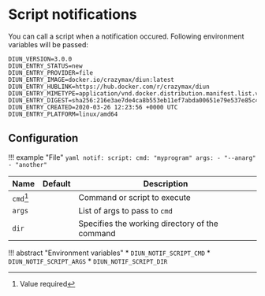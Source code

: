# Script notifications

You can call a script when a notification occured. Following environment variables will be passed:

```
DIUN_VERSION=3.0.0
DIUN_ENTRY_STATUS=new
DIUN_ENTRY_PROVIDER=file
DIUN_ENTRY_IMAGE=docker.io/crazymax/diun:latest
DIUN_ENTRY_HUBLINK=https://hub.docker.com/r/crazymax/diun
DIUN_ENTRY_MIMETYPE=application/vnd.docker.distribution.manifest.list.v2+json
DIUN_ENTRY_DIGEST=sha256:216e3ae7de4ca8b553eb11ef7abda00651e79e537e85c46108284e5e91673e01
DIUN_ENTRY_CREATED=2020-03-26 12:23:56 +0000 UTC
DIUN_ENTRY_PLATFORM=linux/amd64
```

## Configuration

!!! example "File"
    ```yaml
    notif:
      script:
        cmd: "myprogram"
        args:
          - "--anarg"
          - "another"
    ```

| Name                  | Default       | Description   |
|-----------------------|---------------|---------------|
| `cmd`[^1]             |               | Command or script to execute |
| `args`                |               | List of args to pass to `cmd` |
| `dir`                 |               | Specifies the working directory of the command |

!!! abstract "Environment variables"
    * `DIUN_NOTIF_SCRIPT_CMD`
    * `DIUN_NOTIF_SCRIPT_ARGS`
    * `DIUN_NOTIF_SCRIPT_DIR`

[^1]: Value required
